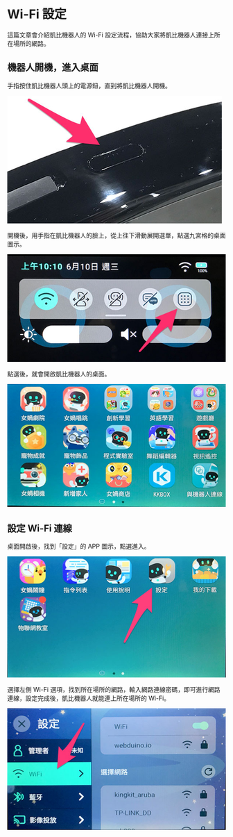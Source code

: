 # Wi-Fi 設定

這篇文章會介紹凱比機器人的 Wi-Fi 設定流程，協助大家將凱比機器人連接上所在場所的網路。

## 機器人開機，進入桌面

手指按住凱比機器人頭上的電源鈕，直到將凱比機器人開機。

![凱比物聯網教室 - Wi-Fi 設定](../../../../media/zh-tw/kebbi/setting/wifi-01.jpg)

開機後，用手指在凱比機器人的臉上，從上往下滑動展開選單，點選九宮格的桌面圖示。

![凱比物聯網教室 - Wi-Fi 設定](../../../../media/zh-tw/kebbi/setting/wifi-02.jpg)

點選後，就會開啟凱比機器人的桌面。

![凱比物聯網教室 - Wi-Fi 設定](../../../../media/zh-tw/kebbi/setting/wifi-03.jpg)

## 設定 Wi-Fi 連線

桌面開啟後，找到「設定」的 APP 圖示，點選進入。

![凱比物聯網教室 - Wi-Fi 設定](../../../../media/zh-tw/kebbi/setting/wifi-04.jpg)

選擇左側 Wi-Fi 選項，找到所在場所的網路，輸入網路連線密碼，即可進行網路連線，設定完成後，凱比機器人就能連上所在場所的 Wi-Fi。

![凱比物聯網教室 - Wi-Fi 設定](../../../../media/zh-tw/kebbi/setting/wifi-05.jpg)